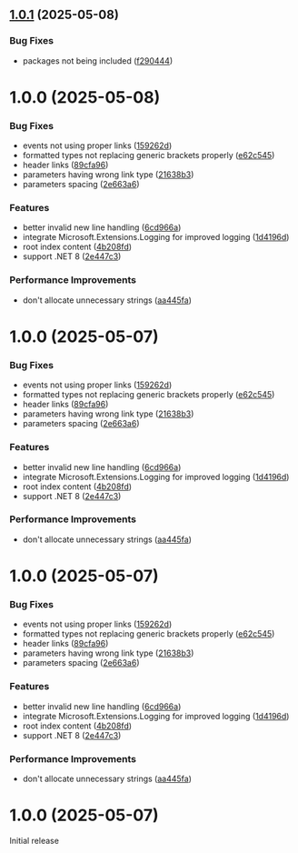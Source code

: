 ## [1.0.1](https://github.com/Hertzole/docfx-to-astro/compare/v1.0.0...v1.0.1) (2025-05-08)


### Bug Fixes

* packages not being included ([f290444](https://github.com/Hertzole/docfx-to-astro/commit/f290444d2b29d3532ccdfa65984310391c70ae76))

# 1.0.0 (2025-05-08)


### Bug Fixes

* events not using proper links ([159262d](https://github.com/Hertzole/docfx-to-astro/commit/159262db734ca7a5dec6523dace639171d976bee))
* formatted types not replacing generic brackets properly ([e62c545](https://github.com/Hertzole/docfx-to-astro/commit/e62c545b2bd9937e13942f2b4429099d74f76ad7))
* header links ([89cfa96](https://github.com/Hertzole/docfx-to-astro/commit/89cfa96d70076e5fb5382fc70417625d8ba4cee9))
* parameters having wrong link type ([21638b3](https://github.com/Hertzole/docfx-to-astro/commit/21638b39ef8ed0275144754833d37bcd91cc91b2))
* parameters spacing ([2e663a6](https://github.com/Hertzole/docfx-to-astro/commit/2e663a6966fdde6f29c2ae6dbf1c8681adf1d291))


### Features

* better invalid new line handling ([6cd966a](https://github.com/Hertzole/docfx-to-astro/commit/6cd966a4d0087d45d2c99cf3e1f5f91bb7db9e50))
* integrate Microsoft.Extensions.Logging for improved logging ([1d4196d](https://github.com/Hertzole/docfx-to-astro/commit/1d4196df4990a292f05d599882ba4cfb94c38ab8))
* root index content ([4b208fd](https://github.com/Hertzole/docfx-to-astro/commit/4b208fd66dabf81f6fdbb8673a23edd4df21dbb6))
* support .NET 8 ([2e447c3](https://github.com/Hertzole/docfx-to-astro/commit/2e447c31757b34394a6c0471707f6d26e25b0eb7))


### Performance Improvements

* don't allocate unnecessary strings ([aa445fa](https://github.com/Hertzole/docfx-to-astro/commit/aa445fa2c274ac696c974ed89bb0bfa8fdb82c54))

# 1.0.0 (2025-05-07)


### Bug Fixes

* events not using proper links ([159262d](https://github.com/Hertzole/docfx-to-astro/commit/159262db734ca7a5dec6523dace639171d976bee))
* formatted types not replacing generic brackets properly ([e62c545](https://github.com/Hertzole/docfx-to-astro/commit/e62c545b2bd9937e13942f2b4429099d74f76ad7))
* header links ([89cfa96](https://github.com/Hertzole/docfx-to-astro/commit/89cfa96d70076e5fb5382fc70417625d8ba4cee9))
* parameters having wrong link type ([21638b3](https://github.com/Hertzole/docfx-to-astro/commit/21638b39ef8ed0275144754833d37bcd91cc91b2))
* parameters spacing ([2e663a6](https://github.com/Hertzole/docfx-to-astro/commit/2e663a6966fdde6f29c2ae6dbf1c8681adf1d291))


### Features

* better invalid new line handling ([6cd966a](https://github.com/Hertzole/docfx-to-astro/commit/6cd966a4d0087d45d2c99cf3e1f5f91bb7db9e50))
* integrate Microsoft.Extensions.Logging for improved logging ([1d4196d](https://github.com/Hertzole/docfx-to-astro/commit/1d4196df4990a292f05d599882ba4cfb94c38ab8))
* root index content ([4b208fd](https://github.com/Hertzole/docfx-to-astro/commit/4b208fd66dabf81f6fdbb8673a23edd4df21dbb6))
* support .NET 8 ([2e447c3](https://github.com/Hertzole/docfx-to-astro/commit/2e447c31757b34394a6c0471707f6d26e25b0eb7))


### Performance Improvements

* don't allocate unnecessary strings ([aa445fa](https://github.com/Hertzole/docfx-to-astro/commit/aa445fa2c274ac696c974ed89bb0bfa8fdb82c54))

# 1.0.0 (2025-05-07)


### Bug Fixes

* events not using proper links ([159262d](https://github.com/Hertzole/docfx-to-astro/commit/159262db734ca7a5dec6523dace639171d976bee))
* formatted types not replacing generic brackets properly ([e62c545](https://github.com/Hertzole/docfx-to-astro/commit/e62c545b2bd9937e13942f2b4429099d74f76ad7))
* header links ([89cfa96](https://github.com/Hertzole/docfx-to-astro/commit/89cfa96d70076e5fb5382fc70417625d8ba4cee9))
* parameters having wrong link type ([21638b3](https://github.com/Hertzole/docfx-to-astro/commit/21638b39ef8ed0275144754833d37bcd91cc91b2))
* parameters spacing ([2e663a6](https://github.com/Hertzole/docfx-to-astro/commit/2e663a6966fdde6f29c2ae6dbf1c8681adf1d291))


### Features

* better invalid new line handling ([6cd966a](https://github.com/Hertzole/docfx-to-astro/commit/6cd966a4d0087d45d2c99cf3e1f5f91bb7db9e50))
* integrate Microsoft.Extensions.Logging for improved logging ([1d4196d](https://github.com/Hertzole/docfx-to-astro/commit/1d4196df4990a292f05d599882ba4cfb94c38ab8))
* root index content ([4b208fd](https://github.com/Hertzole/docfx-to-astro/commit/4b208fd66dabf81f6fdbb8673a23edd4df21dbb6))
* support .NET 8 ([2e447c3](https://github.com/Hertzole/docfx-to-astro/commit/2e447c31757b34394a6c0471707f6d26e25b0eb7))


### Performance Improvements

* don't allocate unnecessary strings ([aa445fa](https://github.com/Hertzole/docfx-to-astro/commit/aa445fa2c274ac696c974ed89bb0bfa8fdb82c54))

# 1.0.0 (2025-05-07)

Initial release
